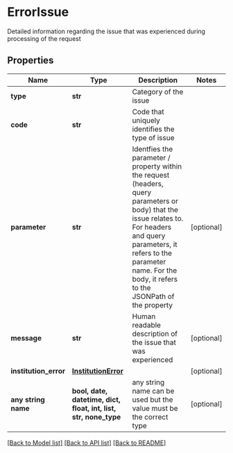 # ErrorIssue

Detailed information regarding the issue that was experienced during processing of the request

## Properties
Name | Type | Description | Notes
------------ | ------------- | ------------- | -------------
**type** | **str** | Category of the issue | 
**code** | **str** | Code that uniquely identifies the type of issue | 
**parameter** | **str** | Identfies the parameter / property within the request (headers, query parameters or body) that the issue relates to. For headers and query parameters, it refers to the parameter name. For the body, it refers to the JSONPath of the property | [optional] 
**message** | **str** | Human readable description of the issue that was experienced | [optional] 
**institution_error** | [**InstitutionError**](InstitutionError.md) |  | [optional] 
**any string name** | **bool, date, datetime, dict, float, int, list, str, none_type** | any string name can be used but the value must be the correct type | [optional]

[[Back to Model list]](../README.md#documentation-for-models) [[Back to API list]](../README.md#documentation-for-api-endpoints) [[Back to README]](../README.md)



